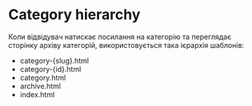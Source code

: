 # Category hierarchy

Коли відвідувач натискає посилання на категорію та переглядає
сторінку архіву категорій, використовується така ієрархія шаблонів:

- category-{slug}.html
- category-{id}.html
- category.html
- archive.html
- index.html
